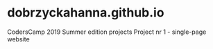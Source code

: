 # dobrzyckahanna.github.io
CodersCamp 2019 Summer edition projects
Project nr 1 - single-page website
